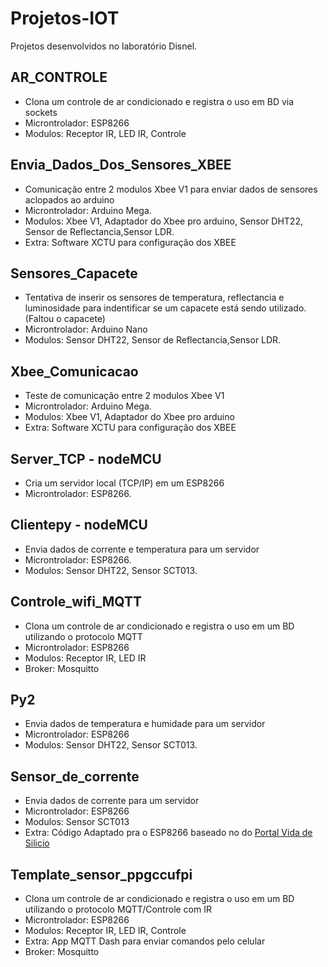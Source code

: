 # Projetos-IOT
  Projetos desenvolvidos no laboratório Disnel.
  
## AR_CONTROLE
  - Clona um controle de ar condicionado e registra o uso em BD via sockets
  - Microntrolador: ESP8266
  - Modulos: Receptor IR, LED IR, Controle
  
 ## Envia_Dados_Dos_Sensores_XBEE
  - Comunicação entre 2 modulos Xbee V1 para enviar dados de sensores aclopados ao arduino
  - Microntrolador: Arduino Mega.
  - Modulos: Xbee V1, Adaptador do Xbee pro arduino, Sensor DHT22, Sensor de Reflectancia,Sensor LDR.
  - Extra: Software XCTU para configuração dos XBEE
 
 ## Sensores_Capacete
  - Tentativa de inserir os sensores de temperatura, reflectancia e luminosidade para indentificar se um capacete está sendo utilizado.(Faltou o capacete)
  - Microntrolador: Arduino Nano
  - Modulos: Sensor DHT22, Sensor de Reflectancia,Sensor LDR.
 
 ## Xbee_Comunicacao
  - Teste de comunicação entre 2 modulos Xbee V1 
  - Microntrolador: Arduino Mega.
  - Modulos: Xbee V1, Adaptador do Xbee pro arduino
  - Extra: Software XCTU para configuração dos XBEE
  
## Server_TCP - nodeMCU
  - Cria um servidor local (TCP/IP) em um ESP8266 
  - Microntrolador: ESP8266.
 
 ## Clientepy - nodeMCU
  - Envia dados de corrente e temperatura para um servidor 
  - Microntrolador: ESP8266.
  - Modulos: Sensor DHT22, Sensor SCT013.
  
  ## Controle_wifi_MQTT
  - Clona um controle de ar condicionado e registra o uso em um BD utilizando o protocolo MQTT
  - Microntrolador: ESP8266
  - Modulos: Receptor IR, LED IR
  - Broker: Mosquitto

 ## Py2
  - Envia dados de temperatura e humidade para um servidor 
  - Microntrolador: ESP8266
  - Modulos: Sensor DHT22, Sensor SCT013.
  
## Sensor_de_corrente
  - Envia dados de corrente para um servidor 
  - Microntrolador: ESP8266
  - Modulos: Sensor SCT013
  - Extra: Código Adaptado pra o ESP8266 baseado no do [Portal Vida de Silicio](https://portal.vidadesilicio.com.br/sct-013-sensor-de-corrente-alternada/)

## Template_sensor_ppgccufpi
  - Clona um controle de ar condicionado e registra o uso em um BD utilizando o protocolo MQTT/Controle com IR 
  - Microntrolador: ESP8266
  - Modulos: Receptor IR, LED IR, Controle
  - Extra: App MQTT Dash para enviar comandos pelo celular
  - Broker: Mosquitto
  

